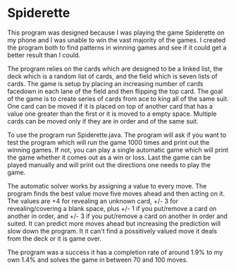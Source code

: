 # Spiderette
This program was designed because I was playing the game Spiderette on my phone and I was unable to win the vast majority of the games.  I created the program both to find patterns in winning games and see if it could get a better result than I could.

The program relies on the cards which are designed to be a linked list, the deck which is a random list of cards, and the field which is seven lists of cards.  The game is setup by placing an increasing number of cards facedown in each lane of the field and then flipping the top card.  The goal of the game is to create series of cards from ace to king all of the same suit.  One card can be moved if it is placed on top of another card that has a value one greater than the first or it is moved to a empty space.  Multiple cards can be moved only if they are in order and of the same suit.  

To use the program run Spiderette.java.  The program will ask if you want to test the program which will run the game 1000 times and print out the winning games.  If not, you can play a single automatic game which will print the game whether it comes out as a win or loss.  Last the game can be played manually and will print out the directions one needs to play the game.

The automatic solver works by assigning a value to every move.  The program finds the best value move five moves ahead and then acting on it.  The values are +4 for revealing an unknown card,  +/- 3 for revealing/covering a blank space,  plus +/- 1 if you put/remove a card on another in order, and +/- 3 if you put/remove a card on another in order and suited.  It can predict more moves ahead but increasing the prediction will slow down the program.  It it can't find a possitively valued move it deals from the deck or it is game over.

The program was a success it has a completion rate of around 1.9% to my own 1.4% and solves the game in between 70 and 100 moves.